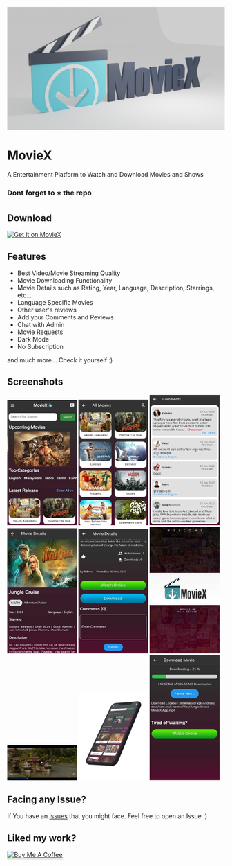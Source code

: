 ![Repo Banner](https://github.com/muralikrishnanmt/movie_app_website/blob/main/assets/assets/images/banner.jpeg)



# MovieX

A Entertainment Platform to Watch and Download Movies and Shows


### Dont forget to :star: the repo


## Download

[<img src="https://www.pngkit.com/png/full/100-1009816_png-images-buttons-download-red-download-button-png.png"
     alt="Get it on MovieX"
     height="100">](http://www.moviexapp.ga)


## Features

* Best Video/Movie Streaming Quality 
* Movie Downloading Functionality
* Movie Details such as Rating, Year, Language, Description, Starrings, etc...
* Language Specific Movies
* Other user's reviews 
* Add your Comments and Reviews
* Chat with Admin
* Movie Requests
* Dark Mode
* No Subscription

and much more...
Check it yourself :)

## Screenshots
<img src="https://github.com/muralikrishnanmt/movie_app_website/blob/main/assets/assets/images/1.jpeg?raw=true" width="32%"> <img src="https://github.com/muralikrishnanmt/movie_app_website/blob/main/assets/assets/images/2.jpeg?raw=true" width="32%"> <img src="https://github.com/muralikrishnanmt/movie_app_website/blob/main/assets/assets/images/8.png?raw=true" width="32%"> <img src="https://github.com/muralikrishnanmt/movie_app_website/blob/main/assets/assets/images/3.jpeg?raw=true" width="32%"> <img src="https://github.com/muralikrishnanmt/movie_app_website/blob/main/assets/assets/images/4.jpeg?raw=true" width="32%"> <img
src="https://github.com/muralikrishnanmt/movie_app_website/blob/main/assets/assets/images/6.jpeg?raw=true" width="32%"> <img 
src="https://github.com/muralikrishnanmt/movie_app_website/blob/main/assets/assets/images/7.jpeg?raw=true" width="32%"> <img                                                                                                                             src="https://github.com/muralikrishnanmt/movie_app_website/blob/main/assets/assets/images/mobile.png?raw=true" width="32%"> <img
                                                                                                                             src="https://github.com/muralikrishnanmt/movie_app_website/blob/main/assets/assets/images/5.jpeg?raw=true" width="32%">


## Facing any Issue?

If You have an [issues](https://github.com/muralikrishnanmt/movie_app_website/issues) that you might face. Feel free to open an Issue :)

## Liked my work?

<a href="https://www.buymeacoffee.com/muralikrishnan" target="_blank"><img src="https://www.buymeacoffee.com/assets/img/custom_images/orange_img.png" alt="Buy Me A Coffee" style="height: 41px !important;width: 174px !important;box-shadow: 0px 3px 2px 0px rgba(190, 190, 190, 0.5) !important;-webkit-box-shadow: 0px 3px 2px 0px rgba(190, 190, 190, 0.5) !important;" ></a>

